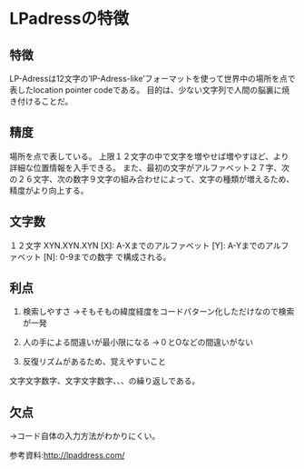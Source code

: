 # LPadressの特徴
## 特徴
LP-Adressは12文字の’IP-Adress-like’フォーマットを使って世界中の場所を点で表したlocation pointer codeである。
目的は、少ない文字列で人間の脳裏に焼き付けることだ。

## 精度
場所を点で表している。
上限１２文字の中で文字を増やせば増やすほど、より詳細な位置情報を入手できる。
また、最初の文字がアルファベット２７字、次の２６文字、次の数字９文字の組み合わせによって、文字の種類が増えるため、精度がより向上する。

## 文字数
１２文字
XYN.XYN.XYN
[X]: A-Xまでのアルファベット
[Y]: A-Yまでのアルファベット
[N]: 0-9までの数字
で構成される。

## 利点
1. 検索しやすさ
→そもそもの緯度経度をコードパターン化しただけなので検索が一発

2. 人の手による間違いが最小限になる
→０とOなどの間違いがない

3. 反復リズムがあるため、覚えやすいこと

文字文字数字、文字文字数字、、、の繰り返しである。

## 欠点
→コード自体の入力方法がわかりにくい。

参考資料:http://lpaddress.com/

